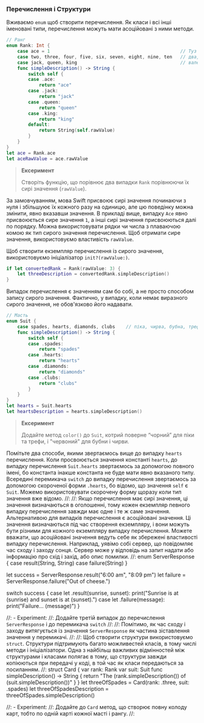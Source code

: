 ### Перечислення і Структури

Вживаємо `enum` щоб створити перечислення. Як класи і всі інші іменовані типи, перечислення можуть мати асоційовані з ними методи.
```swift
// Ранг
enum Rank: Int {
    case ace = 1                                                // Туз
    case two, three, four, five, six, seven, eight, nine, ten   // два, три, чотири, п'ять, шість, сім, вісім, дев'ять, десять
    case jack, queen, king                                      // валет, дама, король
    func simpleDescription() -> String {
        switch self {
        case .ace:
            return "ace"
        case .jack:
            return "jack"
        case .queen:
            return "queen"
        case .king:
            return "king"
        default:
            return String(self.rawValue)
        }
    }
}
let ace = Rank.ace
let aceRawValue = ace.rawValue
```
> **Ексеримент**
>
> Створіть функцію, що порівнює два випадки `Rank` порівнюючи їх сирі значення (`rawValue`).

За замовчуванням, мова Swift присвоює сирі значення починаючи з нуля і збільшуює їх кожного разу на одиницю, але цю поведінку можна змінити, явно вказавши значення. В прикладі вище, випадку `Ace` явно присвоюється сире значення `1`, а інші сирі значення присвоюються далі по порядку. Можна використовувати рядки чи числа з плаваючою комою як тип сирого значення перечислення. Щоб отримати сире значення, використовуємо властивість `rawValue`.

Щоб створити екземпляр перечислення із сирого значення, використовуємо ініціалізатор `init?(rawValue:)`.
```swift
if let convertedRank = Rank(rawValue: 3) {
    let threeDescription = convertedRank.simpleDescription()
}
```
Випадок перечислення є значенням сам бо собі, а не просто способом запису сирого значення. Фактично, у випадку, коли немає виразного сирого значення, не обов'язково його надавати.
```swift
// Масть
enum Suit {
    case spades, hearts, diamonds, clubs    // піка, чирва, бубна, трефа
    func simpleDescription() -> String {
        switch self {
        case .spades:
            return "spades"
        case .hearts:
            return "hearts"
        case .diamonds:
            return "diamonds"
        case .clubs:
            return "clubs"
        }
    }
}
let hearts = Suit.hearts
let heartsDescription = hearts.simpleDescription()
```
> **Ексеримент**
>
> Додайте метод `color()` до `Suit`, котрий поверне “чорний” для піки та трефи, і "червоний" для бубни і чирви.

Помітьте два способи, якими звертаємось вище до випадку `hearts` перечислення. Коли просвоюється значення константі `hearts`, до випадку перечислення `Suit.hearts` звертаємось за допомогою повного імені, бо константа інакше константа не буде мати явно вказаного типу. Всередині перемикача `switch` до випадку перечислення звертаємось за допомогою скороченої форми `.hearts`, бо відомо, що значення `self` є `Suit`. Можемо використовувати скорочену форму щоразу коли тип значення вже відомо.
//:
//: Якщо перечислення має сирі значення, ці значення визначаються в оголошенні, тому кожен екземпляр певного випадку перечислення завжди має одне і те ж саме значення. Альтернативою для випадків перечислення є асоційовані значення. Ці значення визначаються під час створення екземпляру, і вони можуть бути різними для кожного екземпляру випадку перечислення. Можете вважати, що асоційовані значення ведуть себе як збережені властивості випадку перечислення. Наприклад, уявімо собі сервер, що повідомляє час сходу і заходу сонця. Сервер може у відповідь на запит надати або інформацію про схід і захід, або опис помилки.
//:
enum ServerResponse {
    case result(String, String)
    case failure(String)
}

let success = ServerResponse.result("6:00 am", "8:09 pm")
let failure = ServerResponse.failure("Out of cheese.")

switch success {
case let .result(sunrise, sunset):
    print("Sunrise is at \(sunrise) and sunset is at \(sunset).")
case let .failure(message):
    print("Failure...  \(message)")
}

//: - Experiment:
//: Додайте третій випадок до перечислення `ServerResponse` і до перемикача `switch`
//:
//: Помітимо, як час сходу і заходу витягується із значення `ServerResponse` як частина зіставлення значення у перемикачі.
//:
//: Щоб створити структури використовуємо `struct`. Структури підтримують багато можливестей класів, в тому числі методи і ініціалізатори. Одна з найбільш важливих відмінностей між структурами і класами полягає в тому, що структури завжди копіюються при передачі у коді, в той час як класи передаються за посиланням.
//:
struct Card {
    var rank: Rank
    var suit: Suit
    func simpleDescription() -> String {
        return "The \(rank.simpleDescription()) of \(suit.simpleDescription())"
    }
}
let threeOfSpades = Card(rank: .three, suit: .spades)
let threeOfSpadesDescription = threeOfSpades.simpleDescription()

//: - Experiment:
//: Додайте до `Card` метод, що створює повну колоду карт, тобто по одній карті кожної масті і рангу.
//:
